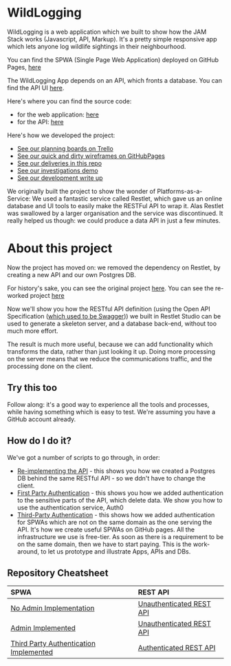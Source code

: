# WildLogging

WildLogging is a web application which we built to show how the JAM Stack works (Javascript, API, Markup). 
It's a pretty simple responsive app which lets anyone log wildlife sightings in their neighbourhood.

You can find the SPWA (Single Page Web Application) deployed on GitHub Pages,  [here](https://aliceliveprojects.github.io/WildLoggingAndAdmin)

The WildLogging App depends on an API, which fronts a database. You can find the API UI [here](https://urbanwilddbapi.herokuapp.com/docs). 

Here's where you can find the source code:

* for the web application: [here](https://github.com/aliceliveprojects/WildLoggingAndAdmin)
* for the API: [here](https://github.com/aliceliveprojects/WildLoggingDB)

Here's how we developed the project:  

* [See our planning boards on Trello](https://trello.com/b/rRl2fKYh/the-urban-wild)  
* [See our quick and dirty wireframes on GitHubPages](https://theurbanwild.github.io/WildFrames/wireframes/published)  
* [See our deliveries in this repo](https://github.com/TheUrbanWild/WildLogging/tree/master/documentation/deliveries)
* [See our investigations demo](https://theurbanwildtest.github.io/)  
* [See our development write up](https://digitallabs.mmu.ac.uk/taming-the-urban-wild/)


We originally built the project to show the wonder of Platforms-as-a-Service: We used a fantastic service called Restlet, which gave us an online database and UI tools to easily make the RESTFul API to wrap it. Alas Restlet was swallowed by a larger organisation and the service was discontinued. It really helped us though: we could produce a data API in just a few minutes.

# About this project
Now the project has moved on: we removed the dependency on Restlet, by creating a new API and our own Postgres DB.

For history's sake, you can see the original project [here](https://github.com/TheUrbanWild/WildLogging).
You can see the re-worked project [here](https://github.com/aliceliveprojects/WildLogging) 

Now we'll show you how the RESTful API definition (using the Open API Specification ([which used to be Swagger](https://swagger.io/docs/specification/about/))) we built in Restlet Studio can be used to generate a skeleton server, and a database back-end, without too much more effort.

The result is much more useful, because we can add functionality which transforms the data, rather than just looking it up. Doing more processing on the server means that we reduce the communications traffic, and the processing done on the client.

## Try this too

Follow along:  it's a good way to experience all the tools and processes, while having something which is easy to test. We're assuming you have a GitHub account already.

## How do I do it?

We've got a number of scripts to go through, in order:

* [Re-implementing the API](./ReImplementing.md) - this shows you how we created a Postgres DB behind the same RESTful API - so we ddn't have to change the client.
* [First Party Authentication](./Authentication.md) - this shows you how we added authentication to the sensitive parts of the API, which delete data. We  show you how to use the authentication service, Auth0
* [Third-Party Authentication](./ThirdPartyAuthentication.md) - this shows how we added authentication for SPWAs which are not on the same domain as the one serving the API. It's how we create useful SPWAs on GitHub pages. All the infrastructure we use is free-tier. As soon as there is a requirement to be on the same domain, then we have to start paying. This is the work-around, to let us prototype and illustrate Apps, APIs and DBs.

## Repository Cheatsheet

| SPWA                                                         | REST API                                                     |
| :----------------------------------------------------------- | :----------------------------------------------------------- |
| [No Admin Implementation](https://github.com/aliceliveprojects/WildLoggingAndAdmin/releases/tag/v.1.0) | [Unauthenticated REST API](https://github.com/aliceliveprojects/WildLoggingDB/releases/tag/spwa_supported) |
| [Admin Implemented](https://github.com/aliceliveprojects/WildLoggingAndAdmin/releases/tag/spwa_with_admin_and_login_modules) | [Unauthenticated REST API](https://github.com/aliceliveprojects/WildLoggingDB/releases/tag/spwa_supported) |
| [Third Party Authentication Implemented](https://github.com/aliceliveprojects/WildLoggingAndAdmin/releases/tag/spwa_authentication_supported_with_token_renewal) | [Authenticated REST API](https://github.com/aliceliveprojects/WildLoggingDB/releases/tag/authentication_supported_updated_scope_check) |
